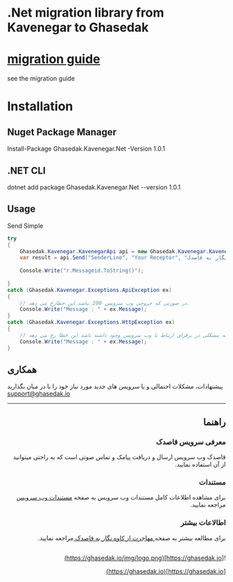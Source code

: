 
# .Net migration library from Kavenegar to Ghasedak

# <a href="https://ghasedak.io/kavenegar">migration guide</a>

see the migration guide

# Installation
  
## Nuget Package Manager
   Install-Package Ghasedak.Kavenegar.Net -Version 1.0.1
## .NET CLI 
   dotnet add package Ghasedak.Kavenegar.Net --version 1.0.1

## Usage
Send Simple

```c#
try
{
	Ghasedak.Kavenegar.KavenegarApi api = new Ghasedak.Kavenegar.KavenegarApi("Your Api Key");
	var result = api.Send("SenderLine", "Your Receptor", "مهاجرت از کاوه نگار به قاصدک");
	
	Console.Write("r.Messageid.ToString()");
  
}
catch (Ghasedak.Kavenegar.Exceptions.ApiException ex) 
{
	// در صورتی که خروجی وب سرویس 200 نباشد این خطارخ می دهد.
	Console.Write("Message : " + ex.Message);
}
catch (Ghasedak.Kavenegar.Exceptions.HttpException ex) 
{
	// در زمانی که مشکلی در برقرای ارتباط با وب سرویس وجود داشته باشد این خطا رخ می دهد
	Console.Write("Message : " + ex.Message);
}
```

## همکاری
پیشنهادات، مشکلات احتمالی و یا سرویس های جدید مورد نیاز خود را با در میان بگذارید <a href="mailto:support@ghasedak.io?Subject=Kavenegar-SDK" target="_top">support@ghasedak.io</a>
  
<hr>
<div dir='rtl'>
	
## راهنما

### معرفی سرویس قاصدک

قاصدک وب سرویس ارسال و دریافت پیامک و تماس صوتی است که به راحتی میتوانید از آن استفاده نمایید.
 
### مستندات

برای مشاهده اطلاعات کامل مستندات وب سرویس به صفحه [مستندات وب سرویس](https://ghasedak.io/developers) مراجعه نمایید.

 
### اطالاعات بیشتر
برای مطالعه بیشتر به صفحه[ مهاجرت از کاوه نگار به قاصدک ](https://ghasedak.io/kavenegar) مراجعه نمایید.

##
![https://ghasedak.io](https://ghasedak.io/img/logo.png)		

[https://ghasedak.io](https://ghasedak.io)	

</div>


